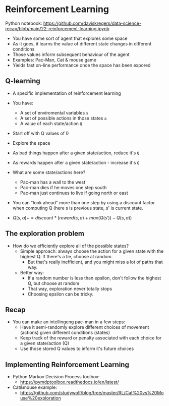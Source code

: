 # Reinforcement Learning

Python notebook: https://github.com/daviskregers/data-science-recap/blob/main/22-reinforcement-learning.ipynb

- You have some sort of agent that explores some space
- As it goes, it learns the value of different state changes in different conditions
- Those values inform subsequent behaviour of the agent
- Examples: Pac-Man, Cat & mouse game
- Yields fast on-line performance once the space has been expored

## Q-learning

- A specific implementation of reinforcement learning
- You have:
    - A set of enviromental variables `s`
    - A set of possible actions in those states `a`
    - A value of each state/action `Q`
- Start off with Q values of 0
- Explore the space
- As bad things happen after a given state/action, reduce it's `Q`
- As rewards happen after a given state/action - increase it's `Q`

- What are some state/actions here?
    - Pac-man has a wall to the west
    - Pac-man dies if he moves one step south
    - Pac-man just continues to live if going north or east
- You can "look ahead" more than one step by using a discount factor when computing Q (here s is previous state, s' is current state.
- $Q(s,a) += discount * (reward(s,a) + max(Q(s')) - Q(s,a))$

## The exploration problem

- How do we efficiently explore all of the possible states?
    - Simple approach: always choose the action for a given state with the highest Q. If there's a tie, choose at random.
        - But that's really inefficient, and you might miss a lot of paths that way.
    - Better way:
        - If a random number is less than epsilon, don't follow the highest Q, but choose at random
        - That way, exploration never totally stops
        - Choosing epsilon can be tricky.

## Recap

- You can make an intellingeng pac-man in a few steps:
    - Have it semi-randomly explore different choices of movement (actions) given different conditions (states)
    - Keep track of the reward or penalty associated with each choice for a given state/action (Q)
    - Use those stored Q values to inform it's future choices

## Implementing Reinforcement Learning

- Python Markov Decision Process toolbox:
    - https://pymdptoolbox.readthedocs.io/en/latest/
- Cat&mouse example:
    - https://github.com/studywolf/blog/tree/master/RL/Cat%20vs%20Mouse%20exploration
